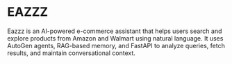# EAZZZ
Eazzz is an AI-powered e-commerce assistant that helps users search and explore products from Amazon and Walmart using natural language. It uses AutoGen agents, RAG-based memory, and FastAPI to analyze queries, fetch results, and maintain conversational context.
